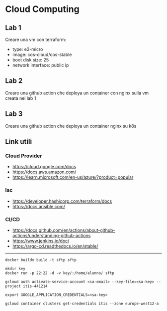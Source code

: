 # Cloud Computing

## Lab 1

Creare una vm con terraform:
- type: e2-micro
- image: cos-cloud/cos-stable
- boot disk size: 25
- network interface: public ip


## Lab 2

Creare una github action che deploya un container con nginx sulla vm creata nel lab 1

## Lab 3 

Creare una github action che deploya un container nginx su k8s


## Link utili

### Cloud Provider
- https://cloud.google.com/docs
- https://docs.aws.amazon.com/
- https://learn.microsoft.com/en-us/azure/?product=popular

### Iac
- https://developer.hashicorp.com/terraform/docs
- https://docs.ansible.com/

### CI/CD
- https://docs.github.com/en/actions/about-github-actions/understanding-github-actions
- https://www.jenkins.io/doc/
- https://argo-cd.readthedocs.io/en/stable/


---

```
docker buildx build -t sftp sftp

mkdir key
docker run -p 22:22 -d -v key/:/home/alunno/ sftp

gcloud auth activate-service-account <sa-email> --key-file=<sa-key> --project itis-441214

export GOOGLE_APPLICATION_CREDENTIALS=<sa-key>

gcloud container clusters get-credentials itis --zone europe-west12-a
```

